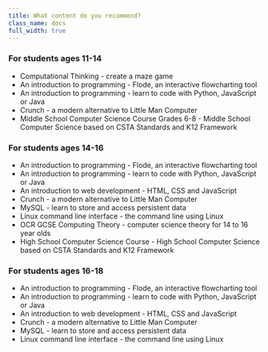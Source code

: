 ```yaml
---
title: What content do you recommend?
class_name: docs
full_width: true
---
```


### For students ages 11-14
- Computational Thinking - create a maze game
- An introduction to programming -  Flode, an interactive flowcharting tool
- An introduction to programming -  learn to code with Python, JavaScript or Java
- Crunch - a modern alternative to Little Man Computer
- Middle School Computer Science Course Grades 6-8 - Middle School Computer Science based on CSTA Standards and K12 Framework


### For students ages 14-16
- An introduction to programming -  Flode, an interactive flowcharting tool
- An introduction to programming -  learn to code with Python, JavaScript or Java
- An introduction to web development -  HTML, CSS and JavaScript
- Crunch - a modern alternative to Little Man Computer
- MySQL - learn to store and access persistent data
- Linux command line interface - the command line using Linux
- OCR GCSE Computing Theory -  computer science theory for 14 to 16 year olds
- High School Computer Science Course - High School Computer Science based on CSTA Standards and K12 Framework


### For students ages 16-18
- An introduction to programming -  Flode, an interactive flowcharting tool
- An introduction to programming -  learn to code with Python, JavaScript or Java
- An introduction to web development -  HTML, CSS and JavaScript
- Crunch - a modern alternative to Little Man Computer
- MySQL - learn to store and access persistent data
- Linux command line interface - the command line using Linux